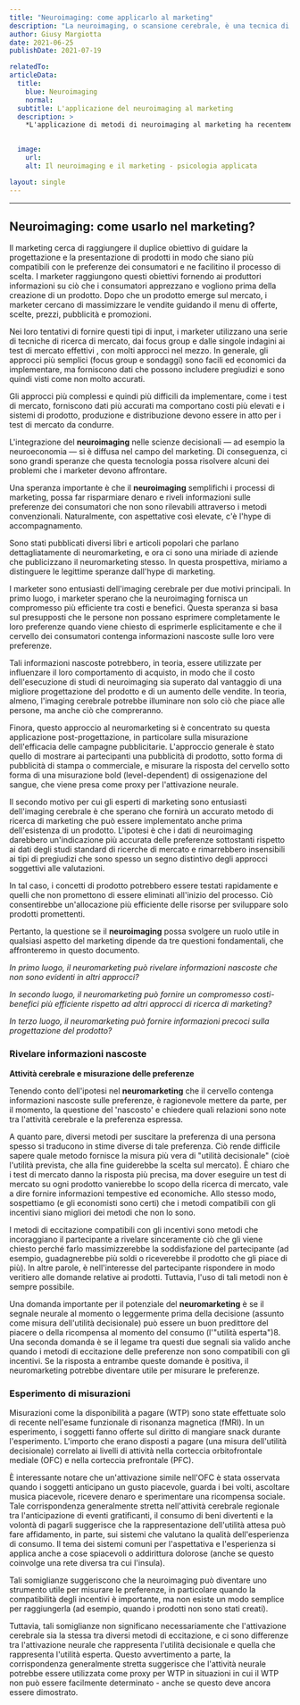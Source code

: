 ```yaml
---
title: "Neuroimaging: come applicarlo al marketing"
description: "La neuroimaging, o scansione cerebrale, è una tecnica di produzione di immagini in grado di mostrare sia la struttura che le funzioni del cervello."
author: Giusy Margiotta
date: 2021-06-25
publishDate: 2021-07-19

relatedTo:
articleData:
  title:
    blue: Neuroimaging
    normal:
  subtitle: L'applicazione del neuroimaging al marketing
  description: >
    *L'applicazione di metodi di neuroimaging al marketing ha recentemente guadagnato una notevole popolarità. Pensiamo che vi siano due ragioni principali per questa tendenza. In primo luogo, la possibilità che la neuroimaging diventi più economica e più veloce rispetto ad altri metodi di marketing; in secondo luogo, la speranza che la neuroimaging fornisca ai marketer informazioni che non sono ottenibili attraverso metodi di marketing convenzionali. Sebbene sia improbabile che il neuroimaging sia più economica di altri strumenti nel prossimo futuro, vi sono prove crescenti che potrebbe fornire informazioni nascoste sull'esperienza del consumatore. L'applicazione più promettente dei metodi di neuroimaging al marketing può arrivare prima ancora che un prodotto venga rilasciato , quando è solo un'idea in fase di sviluppo.*

    
  image:
    url:
    alt: Il neuroimaging e il marketing - psicologia applicata

layout: single
---
```

---

## Neuroimaging: come usarlo nel marketing?

Il marketing cerca di raggiungere il duplice obiettivo di guidare la progettazione e la presentazione di prodotti in modo che siano più compatibili con le preferenze dei consumatori e ne facilitino il processo di scelta. I marketer raggiungono questi obiettivi fornendo ai produttori informazioni su ciò che i consumatori apprezzano e vogliono prima della creazione di un prodotto. Dopo che un prodotto emerge sul mercato, i marketer cercano di massimizzare le vendite guidando il menu di offerte, scelte, prezzi, pubblicità e promozioni.

Nei loro tentativi di fornire questi tipi di input, i marketer utilizzano una serie di tecniche di ricerca di mercato, dai focus group e dalle singole indagini ai test di mercato effettivi , con molti approcci nel mezzo. In generale, gli approcci più semplici (focus group e sondaggi) sono facili ed economici da implementare, ma forniscono dati che possono includere pregiudizi e sono quindi visti come non molto accurati.

Gli approcci più complessi e quindi più difficili da implementare, come i test di mercato, forniscono dati più accurati ma comportano costi più elevati e i sistemi di prodotto, produzione e distribuzione devono essere in atto per i test di mercato da condurre.

L'integrazione del **neuroimaging** nelle scienze decisionali — ad esempio la neuroeconomia — si è diffusa nel campo del marketing. Di conseguenza, ci sono grandi speranze che questa tecnologia possa risolvere alcuni dei problemi che i marketer devono affrontare.

Una speranza importante è che il **neuroimaging** semplifichi i processi di marketing, possa far risparmiare denaro e riveli informazioni sulle preferenze dei consumatori che non sono rilevabili attraverso i metodi convenzionali. Naturalmente, con aspettative così elevate, c'è l'hype di accompagnamento.

Sono stati pubblicati diversi libri e articoli popolari che parlano dettagliatamente di neuromarketing, e ora ci sono una miriade di aziende che publicizzano il neuromarketing stesso. In questa prospettiva, miriamo a distinguere le legittime speranze dall'hype di marketing.

I marketer sono entusiasti dell'imaging cerebrale per due motivi principali. In primo luogo, i marketer sperano che la neuroimaging fornisca un compromesso più efficiente tra costi e benefici. Questa speranza si basa sul presupposti che le persone non possano esprimere completamente le loro preferenze quando viene chiesto di esprimerle esplicitamente e che il cervello dei consumatori contenga informazioni nascoste sulle loro vere preferenze.

Tali informazioni nascoste potrebbero, in teoria, essere utilizzate per influenzare il loro comportamento di acquisto, in modo che il costo dell'esecuzione di studi di neuroimaging sia superato dal vantaggio di una migliore progettazione del prodotto e di un aumento delle vendite. In teoria, almeno, l'imaging cerebrale potrebbe illuminare non solo ciò che piace alle persone, ma anche ciò che compreranno.

Finora, questo approccio al neuromarketing si è concentrato su questa applicazione post-progettazione, in particolare sulla misurazione dell'efficacia delle campagne pubblicitarie. L'approccio generale è stato quello di mostrare ai partecipanti una pubblicità di prodotto, sotto forma di pubblicità di stampa o commerciale, e misurare la risposta del cervello sotto forma di una misurazione bold (level-dependent) di ossigenazione del sangue, che viene presa come proxy per l'attivazione neurale.

Il secondo motivo per cui gli esperti di marketing sono entusiasti dell'imaging cerebrale è che sperano che fornirà un accurato metodo di ricerca di marketing che può essere implementato anche prima dell'esistenza di un prodotto. L'ipotesi è che i dati di neuroimaging darebbero un'indicazione più accurata delle preferenze sottostanti rispetto ai dati degli studi standard di ricerche di mercato e rimarrebbero insensibili ai tipi di pregiudizi che sono spesso un segno distintivo degli approcci soggettivi alle valutazioni.

In tal caso, i concetti di prodotto potrebbero essere testati rapidamente e quelli che non promettono di essere eliminati all'inizio del processo. Ciò consentirebbe un'allocazione più efficiente delle risorse per sviluppare solo prodotti promettenti.

Pertanto, la questione se il **neuroimaging** possa svolgere un ruolo utile in qualsiasi aspetto del marketing dipende da tre questioni fondamentali, che affronteremo in questo documento.

*In primo luogo, il neuromarketing può rivelare informazioni nascoste che non sono evidenti in altri approcci?*

*In secondo luogo, il neuromarketing può fornire un compromesso costi-benefici più efficiente rispetto ad altri approcci di ricerca di marketing?*

*In terzo luogo, il neuromarketing può fornire informazioni precoci sulla progettazione del prodotto?*

### Rivelare informazioni nascoste

**Attività cerebrale e misurazione delle preferenze**

Tenendo conto dell'ipotesi nel **neuromarketing** che il cervello contenga informazioni nascoste sulle preferenze, è ragionevole mettere da parte, per il momento, la questione del 'nascosto' e chiedere quali relazioni sono note tra l'attività cerebrale e la preferenza espressa.

A quanto pare, diversi metodi per suscitare la preferenza di una persona spesso si traducono in stime diverse di tale preferenza. Ciò rende difficile sapere quale metodo fornisce la misura più vera di "utilità decisionale" (cioè l'utilità prevista, che alla fine guiderebbe la scelta sul mercato). È chiaro che i test di mercato danno la risposta più precisa, ma dover eseguire un test di mercato su ogni prodotto vanierebbe lo scopo della ricerca di mercato, vale a dire fornire informazioni tempestive ed economiche. Allo stesso modo, sospettiamo (e gli economisti sono certi) che i metodi compatibili con gli incentivi siano migliori dei metodi che non lo sono.

I metodi di eccitazione compatibili con gli incentivi sono metodi che incoraggiano il partecipante a rivelare sinceramente ciò che gli viene chiesto perché farlo massimizzerebbe la soddisfazione del partecipante (ad esempio, guadagnerebbe più soldi o riceverebbe il prodotto che gli piace di più). In altre parole, è nell'interesse del partecipante rispondere in modo veritiero alle domande relative ai prodotti. Tuttavia, l'uso di tali metodi non è sempre possibile.

Una domanda importante per il potenziale del **neuromarketing** è se il segnale neurale al momento o leggermente prima della decisione (assunto come misura dell'utilità decisionale) può essere un buon predittore del piacere o della ricompensa al momento del consumo (l'"utilità esperta")8. Una seconda domanda è se il legame tra questi due segnali sia valido anche quando i metodi di eccitazione delle preferenze non sono compatibili con gli incentivi. Se la risposta a entrambe queste domande è positiva, il neuromarketing potrebbe diventare utile per misurare le preferenze.

### Esperimento di misurazioni

Misurazioni come la disponibilità a pagare (WTP) sono state effettuate solo di recente nell'esame funzionale di risonanza magnetica (fMRI). In un esperimento, i soggetti fanno offerte sul diritto di mangiare snack durante l'esperimento. L'importo che erano disposti a pagare (una misura dell'utilità decisionale) correlato ai livelli di attività nella corteccia orbitofrontale mediale (OFC) e nella corteccia prefrontale (PFC).

È interessante notare che un'attivazione simile nell'OFC è stata osservata quando i soggetti anticipano un gusto piacevole, guarda i bei volti, ascoltare musica piacevole, ricevere denaro e sperimentare una ricompensa sociale. Tale corrispondenza generalmente stretta nell'attività cerebrale regionale tra l'anticipazione di eventi gratificanti, il consumo di beni divertenti e la volontà di pagarli suggerisce che la rappresentazione dell'utilità attesa può fare affidamento, in parte, sui sistemi che valutano la qualità dell'esperienza di consumo. Il tema dei sistemi comuni per l'aspettativa e l'esperienza si applica anche a cose spiacevoli o addirittura dolorose (anche se questo coinvolge una rete diversa tra cui l'insula).

Tali somiglianze suggeriscono che la neuroimaging può diventare uno strumento utile per misurare le preferenze, in particolare quando la compatibilità degli incentivi è importante, ma non esiste un modo semplice per raggiungerla (ad esempio, quando i prodotti non sono stati creati).

Tuttavia, tali somiglianze non significano necessariamente che l'attivazione cerebrale sia la stessa tra diversi metodi di eccitazione, e ci sono differenze tra l'attivazione neurale che rappresenta l'utilità decisionale e quella che rappresenta l'utilità esperta. Questo avvertimento a parte, la corrispondenza generalmente stretta suggerisce che l'attività neurale potrebbe essere utilizzata come proxy per WTP in situazioni in cui il WTP non può essere facilmente determinato - anche se questo deve ancora essere dimostrato.

